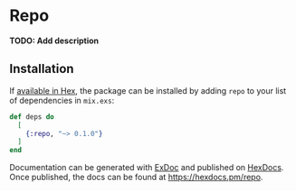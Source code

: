 # Repo

**TODO: Add description**

## Installation

If [available in Hex](https://hex.pm/docs/publish), the package can be installed
by adding `repo` to your list of dependencies in `mix.exs`:

```elixir
def deps do
  [
    {:repo, "~> 0.1.0"}
  ]
end
```

Documentation can be generated with [ExDoc](https://github.com/elixir-lang/ex_doc)
and published on [HexDocs](https://hexdocs.pm). Once published, the docs can
be found at <https://hexdocs.pm/repo>.

